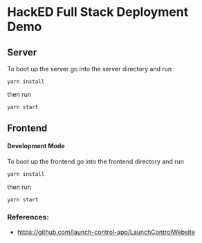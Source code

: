 # HackED Full Stack Deployment Demo

## Server

To boot up the server go into the server directory and run

```
yarn install
```
then run
```
yarn start
```

## Frontend

#### Development Mode

To boot up the frontend go into the frontend directory and run

```
yarn install
```
then run
```
yarn start
```

### References:
* https://github.com/launch-control-app/LaunchControlWebsite